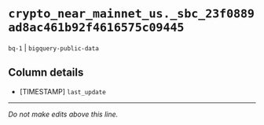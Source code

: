 # `crypto_near_mainnet_us._sbc_23f0889ad8ac461b92f4616575c09445`
`bq-1` | `bigquery-public-data`

## Column details
* [TIMESTAMP] `last_update`

-------------------------------------------------------------------------------
*Do not make edits above this line.*
